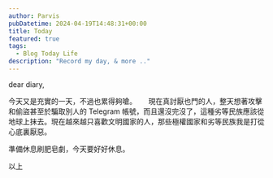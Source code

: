 ```yaml
---
author: Parvis
pubDatetime: 2024-04-19T14:48:31+00:00
title: Today
featured: true
tags:
  - Blog Today Life
description: "Record my day, & more .."
---
```


dear diary,       

今天又是充實的一天，不過也累得夠嗆。       
現在真討厭也門的人，整天想著攻擊和偷盜甚至於騙取別人的 Telegram 帳號，而且還沒完沒了，這種劣等民族應該從地球上抹去。現在越來越只喜歡文明國家的人，那些極權國家和劣等民族我是打從心底裏厭惡。     

準備休息刷肥皂劇，今天要好好休息。    

以上     
